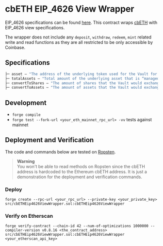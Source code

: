 # cbETH EIP_4626 View Wrapper

EIP_4626 specifications can be found [here](https://eips.ethereum.org/EIPS/eip-4626#specification).
This contract wraps [cbETH](https://etherscan.io/token/0xBe9895146f7AF43049ca1c1AE358B0541Ea49704#code) with EIP_4626 view specifications. 

The wrapper does not include any `deposit`, `withdraw`, `redeem`, `mint` related write and read functions as they are all restricted to be only accessible by Coinbase.

## Specifications
```ml
├─ asset — "The address of the underlying token used for the Vault for accounting, depositing, and withdrawing."
├─ totalAssets — "Total amount of the underlying asset that is “managed” by Vault."
├─ convertToShares — "The amount of shares that the Vault would exchange for the amount of assets provided, in an ideal scenario where all the conditions are met."
├─ convertToAssets — "The amount of assets that the Vault would exchange for the amount of shares provided, in an ideal scenario where all the conditions are met."
```

## Development
* `forge compile`
* `forge test --fork-url <your_eth_mainnet_rpc_url> -vv` tests against mainnet

## Deployment and Verification
The code and commands below are tested on [Ropsten](https://ropsten.etherscan.io/address/0xa63510379fafa2757ed5d901bc14deedcb6c5a95#code).

> **Warning**  
>  You won't be able to read methods on Ropsten since the cbETH address is hardcoded to the Ethereum cbETH address. It is just a demonstration for the deployment and verification commands. 

### Deploy
```forge create --rpc-url <your_rpc_url> --private-key <your_private_key> src/cbETHEip4626ViewWrapper.sol:cbETHEip4626ViewWrapper```

### Verify on Etherscan
```forge verify-contract --chain-id 42 --num-of-optimizations 1000000 --compiler-version v0.8.16 <the_contract_address> src/cbETHEip4626ViewWrapper.sol:cbETHEip4626ViewWrapper <your_etherscan_api_key>```